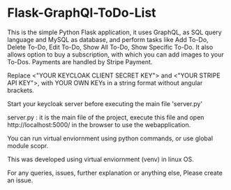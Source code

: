 # Flask-GraphQl-ToDo-List
This is the simple Python Flask application, it uses GraphQL, as SQL query language and MySQL as database, and perform  tasks like Add To-Do, Delete To-Do, Edit To-Do, Show All To-Do, Show Specific To-Do.
It also allows option to buy a subscription, with which you can add images to your To-Dos. Payments are handled by Stripe Payment.

Replace <"YOUR KEYCLOAK CLIENT SECRET KEY"> and <"YOUR STRIPE API KEY">, with YOUR OWN KEYs in a string format without angular brackets.

Start your keycloak server before executing the main file 'server.py'

server.py : it is the main file of the project, execute this file and open http://localhost:5000/ in the browser to use the webapplication.

You can run virtual enviornment using python commands, or use global module scopr.

This was developed using virtual enviornment (venv) in linux OS.

For any queries, issues, further explanation or anything else, Please create an issue.
